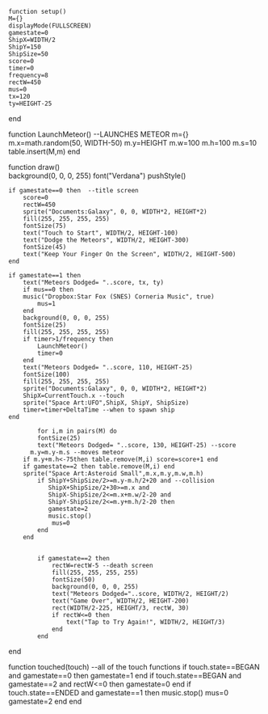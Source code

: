 

    function setup()
    M={}
    displayMode(FULLSCREEN)
    gamestate=0
    ShipX=WIDTH/2
    ShipY=150
    ShipSize=50
    score=0
    timer=0
    frequency=8
    rectW=450
    mus=0
    tx=120
    ty=HEIGHT-25
end

function LaunchMeteor()                             --LAUNCHES METEOR 
    m={}
    m.x=math.random(50, WIDTH-50)
    m.y=HEIGHT
    m.w=100
    m.h=100
    m.s=10
    table.insert(M,m)
end

function draw()                                     
    background(0, 0, 0, 255)
    font("Verdana")
    pushStyle()

    
    if gamestate==0 then  --title screen 
        score=0 
        rectW=450                     
        sprite("Documents:Galaxy", 0, 0, WIDTH*2, HEIGHT*2)
        fill(255, 255, 255, 255)
        fontSize(75) 
        text("Touch to Start", WIDTH/2, HEIGHT-100)
        text("Dodge the Meteors", WIDTH/2, HEIGHT-300)
        fontSize(45)
        text("Keep Your Finger On the Screen", WIDTH/2, HEIGHT-500)
    end

    if gamestate==1 then
        text("Meteors Dodged= "..score, tx, ty)
        if mus==0 then
        music("Dropbox:Star Fox (SNES) Corneria Music", true)
            mus=1
        end
        background(0, 0, 0, 255)
        fontSize(25)
        fill(255, 255, 255, 255)
        if timer>1/frequency then 
            LaunchMeteor()  
            timer=0 
        end
        text("Meteors Dodged= "..score, 110, HEIGHT-25)                             
        fontSize(100)
        fill(255, 255, 255, 255)                        
        sprite("Documents:Galaxy", 0, 0, WIDTH*2, HEIGHT*2)
        ShipX=CurrentTouch.x --touch
        sprite("Space Art:UFO",ShipX, ShipY, ShipSize)
        timer=timer+DeltaTime --when to spawn ship
    end
      
            for i,m in pairs(M) do
            fontSize(25)
            text("Meteors Dodged= "..score, 130, HEIGHT-25) --score
          m.y=m.y-m.s --moves meteor
        if m.y+m.h<-75then table.remove(M,i) score=score+1 end
        if gamestate==2 then table.remove(M,i) end
        sprite("Space Art:Asteroid Small",m.x,m.y,m.w,m.h)
            if ShipY+ShipSize/2>=m.y-m.h/2+20 and --collision
               ShipX+ShipSize/2+30>=m.x and 
               ShipX-ShipSize/2<=m.x+m.w/2-20 and
               ShipY-ShipSize/2<=m.y+m.h/2-20 then
               gamestate=2
               music.stop()
                mus=0
            end
        end
            
        
            if gamestate==2 then
                rectW=rectW-5 --death screen
                fill(255, 255, 255, 255)
                fontSize(50)
                background(0, 0, 0, 255)
                text("Meteors Dodged="..score, WIDTH/2, HEIGHT/2)
                text("Game Over", WIDTH/2, HEIGHT-200)
                rect(WIDTH/2-225, HEIGHT/3, rectW, 30)
                if rectW<=0 then 
                    text("Tap to Try Again!", WIDTH/2, HEIGHT/3)
                end
            end
end

function touched(touch) --all of the touch functions
    if touch.state==BEGAN and
        gamestate==0 then
        gamestate=1
    end
    if touch.state==BEGAN and 
        gamestate==2 and 
        rectW<=0 then
        gamestate=0
    end
    if touch.state==ENDED and 
        gamestate==1 then
        music.stop()
        mus=0
        gamestate=2
    end
end
